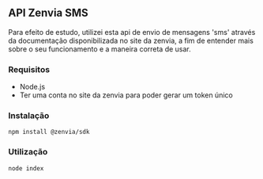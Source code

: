 ## API Zenvia SMS

Para efeito de estudo, utilizei esta api de envio de mensagens 'sms' através da documentação disponibilizada no site da zenvia, a fim de entender mais sobre o seu funcionamento e a maneira correta de usar.

### Requisitos

- Node.js
- Ter uma conta no site da zenvia para poder gerar um token único

### Instalação 

`npm install @zenvia/sdk`

### Utilização

`node index`
